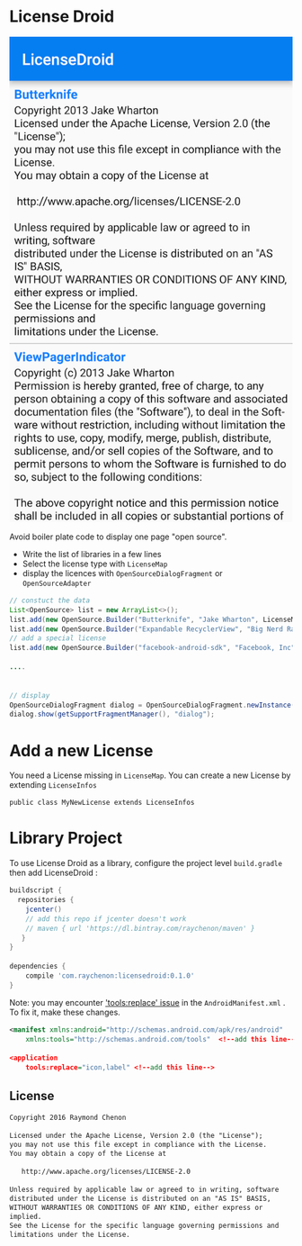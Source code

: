 License Droid
============

![Alt text](/images/preview_licensedroid.png "Preview")

Avoid boiler plate code to display one page "open source". 
* Write the list of libraries in a few lines
* Select the license type with `LicenseMap`
* display the licences with `OpenSourceDialogFragment` or `OpenSourceAdapter` 


```java
// constuct the data
List<OpenSource> list = new ArrayList<>();
list.add(new OpenSource.Builder("Butterknife", "Jake Wharton", LicenseMap.APACHE2(2013)).build());
list.add(new OpenSource.Builder("Expandable RecyclerView", "Big Nerd Ranch", LicenseMap.MIT(2015)).build());
// add a special license
list.add(new OpenSource.Builder("facebook-android-sdk", "Facebook, Inc",  "You are hereby granted a non-exclusive, worldwide, royalty-free license to ...").build());

....


// display
OpenSourceDialogFragment dialog = OpenSourceDialogFragment.newInstance(list);
dialog.show(getSupportFragmentManager(), "dialog");
```

Add a new License
=================
You need a License missing in ```LicenseMap```.
You can create a new License by extending ```LicenseInfos```
```
public class MyNewLicense extends LicenseInfos 
```

Library Project
============
To use License Droid as a library, configure the project level `build.gradle` then add LicenseDroid :
```groovy
buildscript {
  repositories {
    jcenter()
    // add this repo if jcenter doesn't work
    // maven { url 'https://dl.bintray.com/raychenon/maven' }
   }
}

dependencies {
    compile 'com.raychenon:licensedroid:0.1.0'
}
```

Note: you may encounter ['tools:replace' issue][1] in the `AndroidManifest.xml` .
To fix it, make these changes.

```xml
<manifest xmlns:android="http://schemas.android.com/apk/res/android"
    xmlns:tools="http://schemas.android.com/tools"  <!--add this line-->
    
<application
    tools:replace="icon,label" <!--add this line-->
```

License
-------

    Copyright 2016 Raymond Chenon

    Licensed under the Apache License, Version 2.0 (the "License");
    you may not use this file except in compliance with the License.
    You may obtain a copy of the License at

       http://www.apache.org/licenses/LICENSE-2.0

    Unless required by applicable law or agreed to in writing, software
    distributed under the License is distributed on an "AS IS" BASIS,
    WITHOUT WARRANTIES OR CONDITIONS OF ANY KIND, either express or implied.
    See the License for the specific language governing permissions and
    limitations under the License.
    
    
 [1]: http://stackoverflow.com/questions/25981156/tools-replace-not-replacing-in-android-manifest 